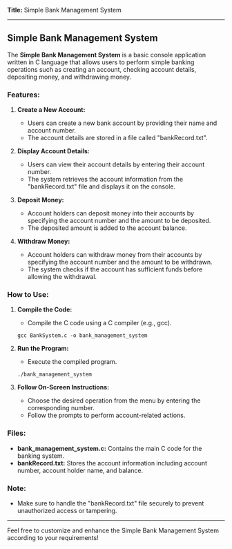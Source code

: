 **Title:** Simple Bank Management System

---

## Simple Bank Management System

The **Simple Bank Management System** is a basic console application written in C language that allows users to perform simple banking operations such as creating an account, checking account details, depositing money, and withdrawing money.

### Features:

1. **Create a New Account:**
   - Users can create a new bank account by providing their name and account number.
   - The account details are stored in a file called "bankRecord.txt".

2. **Display Account Details:**
   - Users can view their account details by entering their account number.
   - The system retrieves the account information from the "bankRecord.txt" file and displays it on the console.

3. **Deposit Money:**
   - Account holders can deposit money into their accounts by specifying the account number and the amount to be deposited.
   - The deposited amount is added to the account balance.

4. **Withdraw Money:**
   - Account holders can withdraw money from their accounts by specifying the account number and the amount to be withdrawn.
   - The system checks if the account has sufficient funds before allowing the withdrawal.

### How to Use:

1. **Compile the Code:**
   - Compile the C code using a C compiler (e.g., gcc).
   ```
   gcc BankSystem.c -o bank_management_system
   ```

2. **Run the Program:**
   - Execute the compiled program.
   ```
   ./bank_management_system
   ```

3. **Follow On-Screen Instructions:**
   - Choose the desired operation from the menu by entering the corresponding number.
   - Follow the prompts to perform account-related actions.

### Files:

- **bank_management_system.c:** Contains the main C code for the banking system.
- **bankRecord.txt:** Stores the account information including account number, account holder name, and balance.

### Note:

- Make sure to handle the "bankRecord.txt" file securely to prevent unauthorized access or tampering.

---

Feel free to customize and enhance the Simple Bank Management System according to your requirements!
